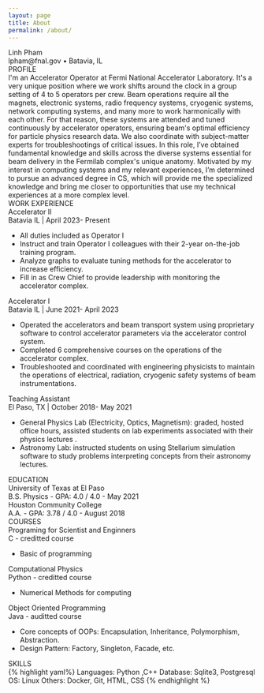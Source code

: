```yaml
---
layout: page
title: About
permalink: /about/
---
```


<div class="head-about">
     <div class="head-title">Linh Pham</div>
     <div class="sm-headtitle">lpham@fnal.gov • Batavia, IL </div>
</div>


<div class="section">
     <div class="section-title">
     PROFILE 
     </div>
     <div class="section-details">
     I'm an Accelerator Operator at Fermi National Accelerator Laboratory. It's a very unique position where we work shifts around the clock in a group setting of 4 to 5 operators per crew. Beam operations require all the magnets, electronic systems, radio frequency systems, cryogenic systems, network computing systems, and many more to work harmonically with each other. For that reason, these systems are attended and tuned continuously by accelerator operators, ensuring beam's optimal efficiency for particle physics research data. We also coordinate with subject-matter experts for troubleshootings of critical issues. In this role, I’ve obtained fundamental knowledge and skills across the diverse systems essential for beam delivery in the Fermilab complex's unique anatomy. Motivated by my interest in computing systems and my relevant experiences, I’m determined to pursue an advanced degree in CS, which will provide me the specialized knowledge and bring me closer to opportunities that use my technical experiences at a more complex level.
     </div>
</div>

<div class="section">
     <div class="section-title">
     WORK EXPERIENCE
     </div>
     <div class="section-detail">
          <div class="job">
               <div class="job-header">
                    <div class="job-title"> Accelerator II </div>
                    <div class="job-place">Batavia IL | April 2023- Present </div>
               </div>
              <div class="job-detail">
               <ul>
                    <li>All duties included as Operator I </li> 
                    <li>Instruct and train Operator I colleagues with their 2-year on-the-job training program.</li> 
                    <li>Analyze graphs to evaluate tuning methods for the accelerator to increase efficiency. </li> 
                    <li>Fill in as Crew Chief to provide leadership with monitoring the accelerator complex.</li>
               </ul>
              </div> 
          </div>
          <div class="job">
               <div class="job-header">
                    <div class="job-title"> Accelerator I </div>
                    <div class="job-place">Batavia IL | June 2021- April 2023 </div>
               </div>
                <div class="job-detail">
                    <ul>
                    <li>Operated the accelerators and beam transport system using proprietary software to control accelerator parameters via the accelerator control system.</li> 
                    <li>Completed 6 comprehensive courses on the operations of the accelerator complex. </li> 
                    <li>Troubleshooted and coordinated with engineering physicists to maintain the operations of electrical, radiation, cryogenic safety systems of beam instrumentations. </li>
                    </ul>
              </div> 
          </div>
          <div class="job">
               <div class="job-header">
                    <div class="job-title"> Teaching Assistant </div>
                    <div class="job-place">El Paso, TX | October 2018- May 2021 </div>
               </div>
               <div class="job-detail">
                    <ul>
                    <li> General Physics Lab (Electricity, Optics, Magnetism): graded, hosted office hours, assisted students on lab experiments associated with their physics lectures . </li> 
                    <li>Astronomy Lab: instructed students on using Stellarium simulation software to study problems interpreting concepts from their astronomy lectures. </li> 
                    </ul>
              </div> 
          </div>
     </div>

</div>

<div class="section">
     <div class="section-title">
          EDUCATION
     </div>
     <div class="section-detail">
          <div class="education">
               <div class="school"> University of Texas at El Paso </div>
               <div class="school-details"> B.S. Physics - GPA: 4.0 / 4.0 - May 2021</div> 
          </div>
          <div class="education">
               <div class="school"> Houston Community College</div>
               <div class="school-details"> A.A. - GPA: 3.78 / 4.0 - August 2018</div> 
          </div>
     </div>

</div>

<div class="section">
     <div class="section-title">
          COURSES
     </div>
     <div class="section-detail">
          <div class="course">
               <div class="course-header">
                    <div class="course-title">Programing for Scientist and Enginners </div>
                    <div class="language">  C - creditted course </div>
               </div>
               <div class="course-detail"> 
                    <ul> <li> Basic of programming</li></ul>
               </div>
          </div>
          <div class="course">
               <div class="course-header">
                    <div class="course-title">Computational Physics </div>
                    <div class="language">  Python - creditted course </div>
               </div>
               <div class="course-detail"> 
                    <ul> <li>Numerical Methods for computing</li></ul>
               </div>
          </div>
          <div class="course">
               <div class="course-header">
                    <div class="course-title">Object Oriented Programming</div>
                    <div class="language">  Java - auditted course </div>
               </div>
               <div class="course-detail"> 
                    <ul> 
                         <li>Core concepts of OOPs: Encapsulation, Inheritance, Polymorphism, Abstraction.</li>
                         <li>Design Pattern: Factory, Singleton, Facade, etc.</li>
                    </ul>
               </div>
          </div>
     </div>
</div>



<div class="section">
      <div class="section-title">
          SKILLS
     </div>
     <div class="section-detail">
     {% highlight yaml%}
          Languages: Python ,C++ 
          Database: Sqlite3, Postgresql
          OS: Linux 
          Others: Docker, Git, HTML, CSS 
     {% endhighlight %}
     </div>
<div>

    
    
